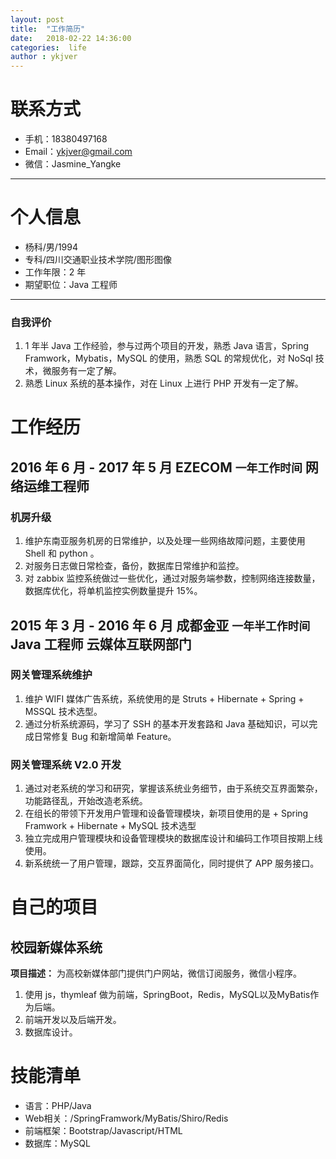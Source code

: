 ```yaml
---
layout: post
title:  "工作简历"
date:   2018-02-22 14:36:00
categories:  life
author : ykjver
---
```


# 联系方式
- 手机：18380497168
- Email：ykjver@gmail.com
- 微信：Jasmine_Yangke

---

# 个人信息
- 杨科/男/1994
- 专科/四川交通职业技术学院/图形图像
- 工作年限：2 年
- 期望职位：Java 工程师

---

### 自我评价
1.  1 年半 Java 工作经验，参与过两个项目的开发，熟悉 Java 语言，Spring Framwork，Mybatis，MySQL 的使用，熟悉 SQL 的常规优化，对 NoSql 技术，微服务有一定了解。
2. 熟悉 Linux 系统的基本操作，对在 Linux 上进行 PHP 开发有一定了解。


# 工作经历

## 2016 年 6 月 - 2017 年 5 月 EZECOM `一年工作时间` 网络运维工程师
### 机房升级
1.  维护东南亚服务机房的日常维护，以及处理一些网络故障问题，主要使用 Shell 和 python 。
2.  对服务日志做日常检查，备份，数据库日常维护和监控。
3.  对 zabbix 监控系统做过一些优化，通过对服务端参数，控制网络连接数量，数据库优化，将单机监控实例数量提升 15%。

## 2015 年 3 月 - 2016 年 6 月 成都金亚 `一年半工作时间` Java 工程师 云媒体互联网部门

### 网关管理系统维护
1. 维护 WIFI 媒体广告系统，系统使用的是 Struts + Hibernate + Spring + MSSQL 技术选型。
2. 通过分析系统源码，学习了 SSH 的基本开发套路和 Java 基础知识，可以完成日常修复 Bug 和新增简单 Feature。

### 网关管理系统 V2.0 开发
1. 通过对老系统的学习和研究，掌握该系统业务细节，由于系统交互界面繁杂，功能路径乱，开始改造老系统。
2. 在组长的带领下开发用户管理和设备管理模块，新项目使用的是 + Spring Framwork + Hibernate + MySQL 技术选型
3.  独立完成用户管理模块和设备管理模块的数据库设计和编码工作项目按期上线使用。
4.  新系统统一了用户管理，跟踪，交互界面简化，同时提供了 APP 服务接口。


# 自己的项目

## 校园新媒体系统
**项目描述：** 为高校新媒体部门提供门户网站，微信订阅服务，微信小程序。
1. 使用 js，thymleaf 做为前端，SpringBoot，Redis，MySQL以及MyBatis作为后端。
2. 前端开发以及后端开发。
3. 数据库设计。


# 技能清单
- 语言：PHP/Java
- Web相关：/SpringFramwork/MyBatis/Shiro/Redis
- 前端框架：Bootstrap/Javascript/HTML
- 数据库：MySQL

